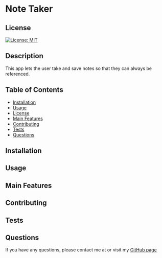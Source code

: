 
  # Note Taker

  ## License
  [![License: MIT](https://img.shields.io/badge/License-MIT-yellow.svg)](https://opensource.org/licenses/MIT)

  ## Description
  This app lets the user take and save notes so that  they can always be referenced. 

  ## Table of Contents
  * [Installation](#installation)
  * [Usage](#usage)
  * [License](#license)
  * [Main Features](#main-features)
  * [Contributing](#contributing)
  * [Tests](#tests)
  * [Questions](#questions)

  ## Installation
  

  ## Usage
  
  
  ## Main Features
  

  ## Contributing
  

  ## Tests
  

  ## Questions
  If you have any questions, please contact me at  or visit my [GitHub page](https://github.com/cbigham25)
  
